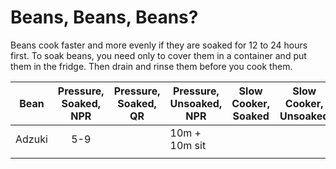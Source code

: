 # Beans, Beans, Beans?

Beans cook faster and more evenly if they are soaked for 12 to 24 hours first.  To soak beans, you need only to cover them in a container and put them in the fridge.  Then drain and rinse them before you cook them.    

| Bean | Pressure, Soaked, NPR | Pressure, Soaked, QR | Pressure, Unsoaked, NPR | Slow Cooker, Soaked | Slow Cooker, Unsoaked | Stove Top, Soaked | Stove Top, Unsoaked | Yield |
|------|:---------------------:|----------------------|-------------------------|---------------------|-----------------------|-------------------|---------------------|:-----:|
|Adzuki| 5-9                   |                      | 10m + 10m sit           |                     |                       |                   |                     | 2     |
|      |                       |                      |                         |                     |                       |                   |                     |       |
